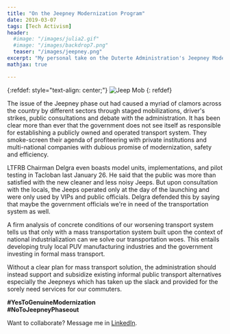 ```yaml
---
title: "On the Jeepney Modernization Program"
date: 2019-03-07
tags: [Tech Activism]
header:
  #image: "/images/julia2.gif"
  #image: "/images/backdrop7.png"
  teaser: "/images/jeepney.png"
excerpt: "My personal take on the Duterte Administration's Jeepney Modernization Program."
mathjax: true

---
```

<div id="fb-root"></div>
<script async defer src="https://connect.facebook.net/en_US/sdk.js#xfbml=1&version=v3.2"></script>

{:refdef: style="text-align: center;"}
<img src="{{ site.url }}{{ site.baseurl }}/images/jeepney.png" alt="Jeep Mob" class="center">
{: refdef}

The issue of the Jeepney phase out had caused
a myriad of clamors across the country by different
sectors through staged mobilizations, driver's strikes,
public consultations and debate with the administration.
It has been clear more than ever that the government does not see
itself as responsible for establishing a publicly owned and
operated transport system. They smoke-screen their agenda of
profiteering with private institutions and multi-national
companies with dubious promise of modernization, safety and efficiency.

LTFRB Chairman Delgra even boasts model units, implementations,
and pilot testing in Tacloban last January 26. He said that the
public was more than satisfied with the new cleaner and less
noisy Jeeps. But upon consultation with the locals, the Jeeps
operated only at the day of the launching and were only used
by VIPs and public officials. Delgra defended this by saying
that maybe the government officials we're in need of the
transportation system as well.

A firm analysis of concrete conditions of our worsening
transport system tells us that only with a mass transportation
system built upon the context of national industrialization can we
solve our transportation woes. This entails developing truly local
PUV manufacturing industries and the government investing in formal
mass transport.

Without a clear plan for mass transport solution,
the administration should instead support and subsidize existing
informal public transport alternatives especially the Jeepneys
which has taken up the slack and provided for the sorely need
services for our commuters.

**#YesToGenuineModernization** <br>
**#NoToJeepneyPhaseout**

Want to collaborate? Message me in [LinkedIn](https://ph.linkedin.com/in/albertyumol).

<script async src="//pagead2.googlesyndication.com/pagead/js/adsbygoogle.js"></script>
<script>
  (adsbygoogle = window.adsbygoogle || []).push({
    google_ad_client: "ca-pub-6410209740119334",
    enable_page_level_ads: true
  });
</script>

<div class="fb-comments" data-href="https://albertyumol.github.io/" data-numposts="5"></div>
